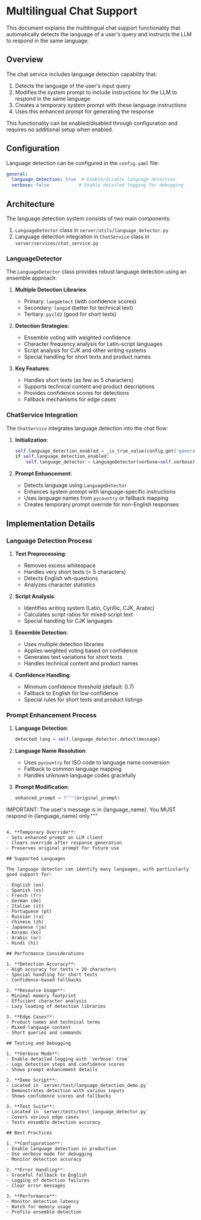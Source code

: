 # Multilingual Chat Support

This document explains the multilingual chat support functionality that automatically detects the language of a user's query and instructs the LLM to respond in the same language.

## Overview

The chat service includes language detection capability that:

1. Detects the language of the user's input query
2. Modifies the system prompt to include instructions for the LLM to respond in the same language
3. Creates a temporary system prompt with these language instructions
4. Uses this enhanced prompt for generating the response

This functionality can be enabled/disabled through configuration and requires no additional setup when enabled.

## Configuration

Language detection can be configured in the `config.yaml` file:

```yaml
general:
  language_detection: true  # Enable/disable language detection
  verbose: false           # Enable detailed logging for debugging
```

## Architecture

The language detection system consists of two main components:

1. `LanguageDetector` class in `server/utils/language_detector.py`
2. Language detection integration in `ChatService` class in `server/services/chat_service.py`

### LanguageDetector

The `LanguageDetector` class provides robust language detection using an ensemble approach:

1. **Multiple Detection Libraries**:
   - Primary: `langdetect` (with confidence scores)
   - Secondary: `langid` (better for technical text)
   - Tertiary: `pycld2` (good for short texts)

2. **Detection Strategies**:
   - Ensemble voting with weighted confidence
   - Character frequency analysis for Latin-script languages
   - Script analysis for CJK and other writing systems
   - Special handling for short texts and product names

3. **Key Features**:
   - Handles short texts (as few as 5 characters)
   - Supports technical content and product descriptions
   - Provides confidence scores for detections
   - Fallback mechanisms for edge cases

### ChatService Integration

The `ChatService` integrates language detection into the chat flow:

1. **Initialization**:
   ```python
   self.language_detection_enabled = _is_true_value(config.get('general', {}).get('language_detection', True))
   if self.language_detection_enabled:
       self.language_detector = LanguageDetector(verbose=self.verbose)
   ```

2. **Prompt Enhancement**:
   - Detects language using `LanguageDetector`
   - Enhances system prompt with language-specific instructions
   - Uses language names from `pycountry` or fallback mapping
   - Creates temporary prompt override for non-English responses

## Implementation Details

### Language Detection Process

1. **Text Preprocessing**:
   - Removes excess whitespace
   - Handles very short texts (< 5 characters)
   - Detects English wh-questions
   - Analyzes character statistics

2. **Script Analysis**:
   - Identifies writing system (Latin, Cyrillic, CJK, Arabic)
   - Calculates script ratios for mixed-script text
   - Special handling for CJK languages

3. **Ensemble Detection**:
   - Uses multiple detection libraries
   - Applies weighted voting based on confidence
   - Generates text variations for short texts
   - Handles technical content and product names

4. **Confidence Handling**:
   - Minimum confidence threshold (default: 0.7)
   - Fallback to English for low confidence
   - Special rules for short texts and product listings

### Prompt Enhancement Process

1. **Language Detection**:
   ```python
   detected_lang = self.language_detector.detect(message)
   ```

2. **Language Name Resolution**:
   - Uses `pycountry` for ISO code to language name conversion
   - Fallback to common language mapping
   - Handles unknown language codes gracefully

3. **Prompt Modification**:
   ```python
   enhanced_prompt = f"""{original_prompt}

IMPORTANT: The user's message is in {language_name}. You MUST respond in {language_name} only."""
   ```

4. **Temporary Override**:
   - Sets enhanced prompt on LLM client
   - Clears override after response generation
   - Preserves original prompt for future use

## Supported Languages

The language detector can identify many languages, with particularly good support for:

- English (en)
- Spanish (es)
- French (fr)
- German (de)
- Italian (it)
- Portuguese (pt)
- Russian (ru)
- Chinese (zh)
- Japanese (ja)
- Korean (ko)
- Arabic (ar)
- Hindi (hi)

## Performance Considerations

1. **Detection Accuracy**:
   - High accuracy for texts > 20 characters
   - Special handling for short texts
   - Confidence-based fallbacks

2. **Resource Usage**:
   - Minimal memory footprint
   - Efficient character analysis
   - Lazy loading of detection libraries

3. **Edge Cases**:
   - Product names and technical terms
   - Mixed-language content
   - Short queries and commands

## Testing and Debugging

1. **Verbose Mode**:
   - Enable detailed logging with `verbose: true`
   - Logs detection steps and confidence scores
   - Shows prompt enhancement details

2. **Demo Script**:
   - Located in `server/test/language_detection_demo.py`
   - Demonstrates detection with various inputs
   - Shows confidence scores and fallbacks

3. **Test Suite**:
   - Located in `server/tests/test_language_detector.py`
   - Covers various edge cases
   - Tests ensemble detection accuracy

## Best Practices

1. **Configuration**:
   - Enable language detection in production
   - Use verbose mode for debugging
   - Monitor detection accuracy

2. **Error Handling**:
   - Graceful fallback to English
   - Logging of detection failures
   - Clear error messages

3. **Performance**:
   - Monitor detection latency
   - Watch for memory usage
   - Profile ensemble detection